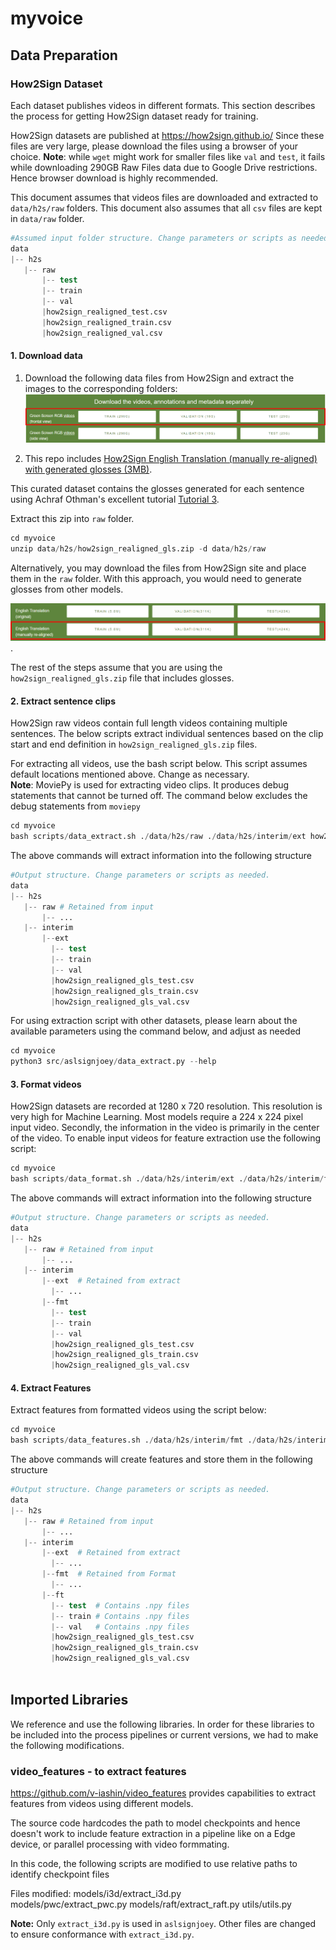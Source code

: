 # myvoice

## Data Preparation

### **How2Sign Dataset**
Each dataset publishes videos in different formats. This section describes the process for getting How2Sign dataset ready for training.  

How2Sign datasets are published at https://how2sign.github.io/ Since these files are very large, please download the files using a browser of your choice. **Note**: while `wget` might work for smaller files like `val` and `test`, it fails while downloading 290GB Raw Files data due to Google Drive restrictions. Hence browser download is highly recommended. 

This document assumes that videos files are downloaded and extracted to `data/h2s/raw` folders. This document also assumes that all `csv` files are kept in `data/raw` folder.  

```s
#Assumed input folder structure. Change parameters or scripts as needed. 
data
|-- h2s
   |-- raw  
       |-- test
       |-- train
       |-- val
       |how2sign_realigned_test.csv
       |how2sign_realigned_train.csv
       |how2sign_realigned_val.csv
```
#### 1. Download data 

1. Download the following data files from How2Sign and extract the images to the corresponding folders:
![How2Sign Download 1](docs/assets/images/how2sign_dwnl_1.png)  

2. This repo includes [How2Sign English Translation (manually re-aligned) with generated glosses (3MB)](data/h2s/how2sign_realigned_gls.zip). 

This curated dataset contains the glosses generated for each sentence using Achraf Othman's excellent tutorial [Tutorial 3](https://achrafothman.net/site/deployment-of-a-statistical-machine-translation-english-american-sign-language/). 

Extract this zip into `raw` folder.  

```s
cd myvoice
unzip data/h2s/how2sign_realigned_gls.zip -d data/h2s/raw
```

Alternatively, you may download the files from How2Sign site and place them in the `raw` folder. With this approach, you would need to generate glosses from other models.
 
![How2Sign Download 2](docs/assets/images/how2sign_dwnl_2.png).


The rest of the steps assume that you are using the `how2sign_realigned_gls.zip` file that includes glosses.

#### 2. Extract sentence clips
How2Sign raw videos contain full length videos containing multiple sentences. The below scripts extract individual sentences based on the clip start and end definition in `how2sign_realigned_gls.zip` files. 

For extracting all videos, use the bash script below. This script assumes default locations mentioned above. Change as necessary.  
**Note**: MoviePy is used for extracting video clips. It produces debug statements that cannot be turned off. The command below excludes the debug statements from `moviepy`  

```s
cd myvoice
bash scripts/data_extract.sh ./data/h2s/raw ./data/h2s/interim/ext how2sign_realigned_gls_ | grep -viE 'join|oviepy'
``` 

The above commands will extract information into the following structure
```s
#Output structure. Change parameters or scripts as needed. 
data
|-- h2s
   |-- raw # Retained from input
       |-- ...
   |-- interim
       |--ext  
         |-- test
         |-- train
         |-- val
         |how2sign_realigned_gls_test.csv
         |how2sign_realigned_gls_train.csv
         |how2sign_realigned_gls_val.csv
```

For using extraction script with other datasets, please learn about the available parameters using the command below, and adjust as needed

```s
cd myvoice
python3 src/aslsignjoey/data_extract.py --help
```

#### 3. Format videos
How2Sign datasets are recorded at 1280 x 720 resolution. This resolution is very high for Machine Learning. Most models require a 224 x 224 pixel input video. Secondly, the information in the video is primarily in the center of the video. To enable input videos for feature extraction use the following script:  

```s
cd myvoice
bash scripts/data_format.sh ./data/h2s/interim/ext ./data/h2s/interim/fmt how2sign_realigned_gls_
``` 

The above commands will extract information into the following structure
```s
#Output structure. Change parameters or scripts as needed. 
data
|-- h2s
   |-- raw # Retained from input
       |-- ...
   |-- interim
       |--ext  # Retained from extract
         |-- ... 
       |--fmt  
         |-- test
         |-- train
         |-- val
         |how2sign_realigned_gls_test.csv
         |how2sign_realigned_gls_train.csv
         |how2sign_realigned_gls_val.csv
```

#### 4. Extract Features
Extract features from formatted videos using the script below:  

```s
cd myvoice
bash scripts/data_features.sh ./data/h2s/interim/fmt ./data/h2s/interim/ft how2sign_realigned_gls_
``` 

The above commands will create features and store them in the following structure
```s
#Output structure. Change parameters or scripts as needed. 
data
|-- h2s
   |-- raw # Retained from input
       |-- ...
   |-- interim
       |--ext  # Retained from extract
         |-- ... 
       |--fmt  # Retained from Format
         |-- ...
       |--ft
         |-- test  # Contains .npy files
         |-- train # Contains .npy files
         |-- val   # Contains .npy files
         |how2sign_realigned_gls_test.csv
         |how2sign_realigned_gls_train.csv
         |how2sign_realigned_gls_val.csv
      
```



## Imported Libraries
We reference and use the following libraries. In order for these libraries to be included into the process pipelines or current versions, we had to make the following modifications.

### video_features - to extract features
https://github.com/v-iashin/video_features provides capabilities to extract features from videos using different models.  

The source code hardcodes the path to model checkpoints and hence doesn't work to include feature extraction in a pipeline like on a Edge device, or parallel processing with video formmating.

In this code, the following scripts are modified to use relative paths to identify checkpoint files

Files modified:
models/i3d/extract_i3d.py  
models/pwc/extract_pwc.py
models/raft/extract_raft.py
utils/utils.py 


**Note:** Only `extract_i3d.py` is used in `aslsignjoey`. Other files are changed to ensure conformance with `extract_i3d.py`.  









